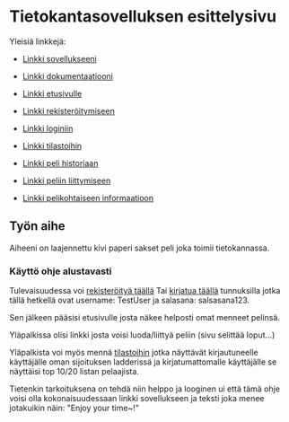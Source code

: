 # Tietokantasovelluksen esittelysivu

Yleisiä linkkejä:

* [Linkki sovellukseeni](http://olindqvi.users.cs.helsinki.fi/tsoha_tsoha/)
* [Linkki dokumentaatiooni](https://github.com/Qmppu842/Tsoha-Bootstrap/blob/master/doc/dokumentaatio.pdf)

* [Linkki etusivulle](http://olindqvi.users.cs.helsinki.fi/tsoha_tsoha/)
* [Linkki rekisteröitymiseen](http://olindqvi.users.cs.helsinki.fi/tsoha_tsoha/register)
* [Linkki loginiin](http://olindqvi.users.cs.helsinki.fi/tsoha_tsoha/login)
* [Linkki tilastoihin](http://olindqvi.users.cs.helsinki.fi/tsoha_tsoha/ladder)
* [Linkki peli historiaan](http://olindqvi.users.cs.helsinki.fi/tsoha_tsoha/gamelog)
* [Linkki peliin liittymiseen](http://olindqvi.users.cs.helsinki.fi/tsoha_tsoha/joingame)
* [Linkki pelikohtaiseen informaatioon](http://olindqvi.users.cs.helsinki.fi/tsoha_tsoha/detailedGameInfo)



## Työn aihe

Aiheeni on laajennettu kivi paperi sakset peli joka toimii tietokannassa.

### Käyttö ohje alustavasti
Tulevaisuudessa voi [rekisteröityä täällä](http://olindqvi.users.cs.helsinki.fi/tsoha_tsoha/register)
Tai [kirjatua täällä](http://olindqvi.users.cs.helsinki.fi/tsoha_tsoha/login)
tunnuksilla jotka tällä hetkellä ovat username: TestUser ja salasana: salsasana123.

Sen jälkeen pääsisi etusivulle josta näkee helposti omat menneet pelinsä.

Yläpalkissa olisi linkki josta voisi luoda/liittyä peliin (sivu selittää loput...)

Yläpalkista voi myös mennä [tilastoihin](http://olindqvi.users.cs.helsinki.fi/tsoha_tsoha/ladder) jotka näyttävät kirjautuneelle käyttäjälle oman sijoituksen ladderissä ja kirjatumattomalle käyttäjälle se näyttäisi top 10/20 listan pelaajista.

Tietenkin tarkoituksena on tehdä niin helppo ja looginen ui että tämä ohje voisi olla kokonaisuudessaan linkki sovellukseen ja teksti joka menee jotakuikin näin: "Enjoy your time~!"
